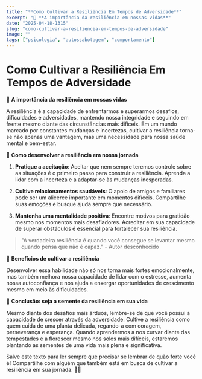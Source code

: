 ```yaml
---
title: "**Como Cultivar a Resiliência Em Tempos de Adversidade**"
excerpt: "🌱 **A importância da resiliência em nossas vidas**"
date: "2025-04-18-1315"
slug: "como-cultivar-a-resiliencia-em-tempos-de-adversidade"
image: ""
tags: ["psicologia", "autossabotagem", "comportamento"]
---
```


# **Como Cultivar a Resiliência Em Tempos de Adversidade**

🌱 **A importância da resiliência em nossas vidas**

A resiliência é a capacidade de enfrentarmos e superarmos desafios, dificuldades e adversidades, mantendo nossa integridade e seguindo em frente mesmo diante das circunstâncias mais difíceis. Em um mundo marcado por constantes mudanças e incertezas, cultivar a resiliência torna-se não apenas uma vantagem, mas uma necessidade para nossa saúde mental e bem-estar.

🤔 **Como desenvolver a resiliência em nossa jornada**

1. **Pratique a aceitação**: Aceitar que nem sempre teremos controle sobre as situações é o primeiro passo para construir a resiliência. Aprenda a lidar com a incerteza e a adaptar-se às mudanças inesperadas.

2. **Cultive relacionamentos saudáveis**: O apoio de amigos e familiares pode ser um alicerce importante em momentos difíceis. Compartilhe suas emoções e busque ajuda sempre que necessário.

3. **Mantenha uma mentalidade positiva**: Encontre motivos para gratidão mesmo nos momentos mais desafiadores. Acreditar em sua capacidade de superar obstáculos é essencial para fortalecer sua resiliência.

> "A verdadeira resiliência é quando você consegue se levantar mesmo quando pensa que não é capaz." - Autor desconhecido

🚀 **Benefícios de cultivar a resiliência**

Desenvolver essa habilidade não só nos torna mais fortes emocionalmente, mas também melhora nossa capacidade de lidar com o estresse, aumenta nossa autoconfiança e nos ajuda a enxergar oportunidades de crescimento mesmo em meio às dificuldades.

🌈 **Conclusão: seja a semente da resiliência em sua vida**

Mesmo diante dos desafios mais árduos, lembre-se de que você possui a capacidade de crescer através da adversidade. Cultive a resiliência como quem cuida de uma planta delicada, regando-a com coragem, perseverança e esperança. Quando aprendermos a nos curvar diante das tempestades e a florescer mesmo nos solos mais difíceis, estaremos plantando as sementes de uma vida mais plena e significativa.

Salve este texto para ler sempre que precisar se lembrar de quão forte você é! Compartilhe com alguém que também está em busca de cultivar a resiliência em sua jornada. 🌻✨
